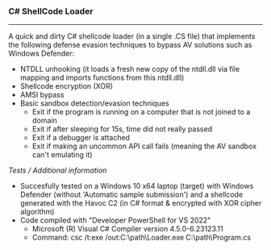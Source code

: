 ### C# ShellCode Loader
--------------------------------------
A quick and dirty C# shellcode loader (in a single .CS file) that implements the following defense evasion techniques to bypass AV solutions such as Windows Defender:
  - NTDLL unhooking (it loads a fresh new copy of the ntdll.dll via file mapping and imports functions from this ntdll.dll)
  - Shellcode encryption (XOR)
  - AMSI bypass
  - Basic sandbox detection/evasion techniques
    - Exit if the program is running on a computer that is not joined to a domain
    - Exit if after sleeping for 15s, time did not really passed
    - Exit if a debugger is attached
    - Exit if making an uncommon API call fails (meaning the AV sandbox can't emulating it)
 
<i/>Tests / Additional information</i>
- Succesfully tested on a Windows 10 x64 laptop (target) with Windows Defender (without 'Automatic sample submission') and a shellcode generated with the Havoc C2 (in C# format & encrypted with XOR cipher algorithm)  
- Code compiled with "Developer PowerShell for VS 2022"
  - Microsoft (R) Visual C# Compiler version 4.5.0-6.23123.11
  - Command: csc /t:exe /out:C:\path\Loader.exe C:\path\Program.cs
